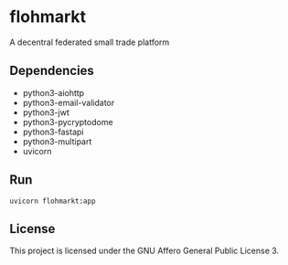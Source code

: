 # flohmarkt

A decentral federated small trade platform

## Dependencies

- python3-aiohttp
- python3-email-validator
- python3-jwt
- python3-pycryptodome
- python3-fastapi
- python3-multipart
- uvicorn

## Run

`uvicorn flohmarkt:app`

## License

This project is licensed under the GNU Affero General Public License 3.
